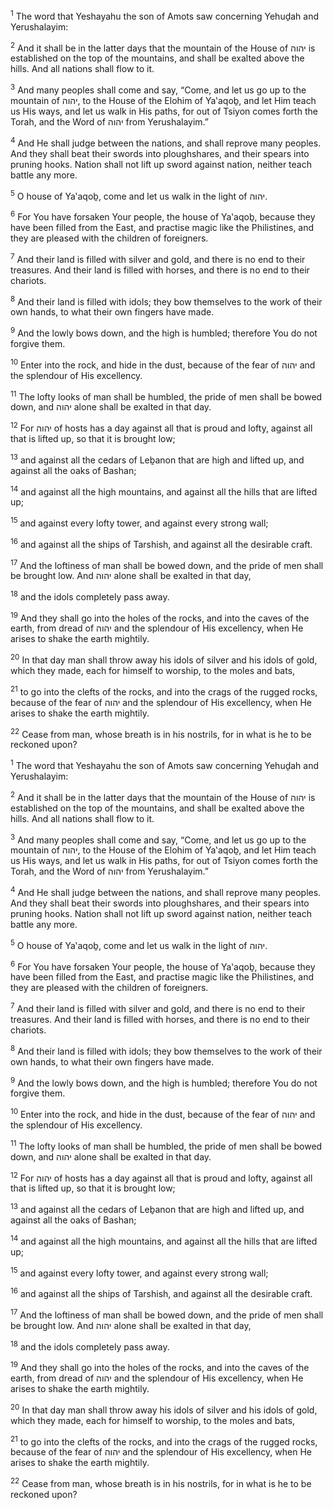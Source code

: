 <sup>1</sup> The word that Yeshayahu the son of Amots saw concerning Yehuḏah and Yerushalayim:

<sup>2</sup> And it shall be in the latter days that the mountain of the House of יהוה is established on the top of the mountains, and shall be exalted above the hills. And all nations shall flow to it.

<sup>3</sup> And many peoples shall come and say, “Come, and let us go up to the mountain of יהוה, to the House of the Elohim of Ya‛aqoḇ, and let Him teach us His ways, and let us walk in His paths, for out of Tsiyon comes forth the Torah, and the Word of יהוה from Yerushalayim.”

<sup>4</sup> And He shall judge between the nations, and shall reprove many peoples. And they shall beat their swords into ploughshares, and their spears into pruning hooks. Nation shall not lift up sword against nation, neither teach battle any more.

<sup>5</sup> O house of Ya‛aqoḇ, come and let us walk in the light of יהוה.

<sup>6</sup> For You have forsaken Your people, the house of Ya‛aqoḇ, because they have been filled from the East, and practise magic like the Philistines, and they are pleased with the children of foreigners.

<sup>7</sup> And their land is filled with silver and gold, and there is no end to their treasures. And their land is filled with horses, and there is no end to their chariots.

<sup>8</sup> And their land is filled with idols; they bow themselves to the work of their own hands, to what their own fingers have made.

<sup>9</sup> And the lowly bows down, and the high is humbled; therefore You do not forgive them.

<sup>10</sup> Enter into the rock, and hide in the dust, because of the fear of יהוה and the splendour of His excellency.

<sup>11</sup> The lofty looks of man shall be humbled, the pride of men shall be bowed down, and יהוה alone shall be exalted in that day.

<sup>12</sup> For יהוה of hosts has a day against all that is proud and lofty, against all that is lifted up, so that it is brought low;

<sup>13</sup> and against all the cedars of Leḇanon that are high and lifted up, and against all the oaks of Bashan;

<sup>14</sup> and against all the high mountains, and against all the hills that are lifted up;

<sup>15</sup> and against every lofty tower, and against every strong wall;

<sup>16</sup> and against all the ships of Tarshish, and against all the desirable craft.

<sup>17</sup> And the loftiness of man shall be bowed down, and the pride of men shall be brought low. And יהוה alone shall be exalted in that day,

<sup>18</sup> and the idols completely pass away.

<sup>19</sup> And they shall go into the holes of the rocks, and into the caves of the earth, from dread of יהוה and the splendour of His excellency, when He arises to shake the earth mightily.

<sup>20</sup> In that day man shall throw away his idols of silver and his idols of gold, which they made, each for himself to worship, to the moles and bats,

<sup>21</sup> to go into the clefts of the rocks, and into the crags of the rugged rocks, because of the fear of יהוה and the splendour of His excellency, when He arises to shake the earth mightily.

<sup>22</sup> Cease from man, whose breath is in his nostrils, for in what is he to be reckoned upon?

<sup>1</sup> The word that Yeshayahu the son of Amots saw concerning Yehuḏah and Yerushalayim:

<sup>2</sup> And it shall be in the latter days that the mountain of the House of יהוה is established on the top of the mountains, and shall be exalted above the hills. And all nations shall flow to it.

<sup>3</sup> And many peoples shall come and say, “Come, and let us go up to the mountain of יהוה, to the House of the Elohim of Ya‛aqoḇ, and let Him teach us His ways, and let us walk in His paths, for out of Tsiyon comes forth the Torah, and the Word of יהוה from Yerushalayim.”

<sup>4</sup> And He shall judge between the nations, and shall reprove many peoples. And they shall beat their swords into ploughshares, and their spears into pruning hooks. Nation shall not lift up sword against nation, neither teach battle any more.

<sup>5</sup> O house of Ya‛aqoḇ, come and let us walk in the light of יהוה.

<sup>6</sup> For You have forsaken Your people, the house of Ya‛aqoḇ, because they have been filled from the East, and practise magic like the Philistines, and they are pleased with the children of foreigners.

<sup>7</sup> And their land is filled with silver and gold, and there is no end to their treasures. And their land is filled with horses, and there is no end to their chariots.

<sup>8</sup> And their land is filled with idols; they bow themselves to the work of their own hands, to what their own fingers have made.

<sup>9</sup> And the lowly bows down, and the high is humbled; therefore You do not forgive them.

<sup>10</sup> Enter into the rock, and hide in the dust, because of the fear of יהוה and the splendour of His excellency.

<sup>11</sup> The lofty looks of man shall be humbled, the pride of men shall be bowed down, and יהוה alone shall be exalted in that day.

<sup>12</sup> For יהוה of hosts has a day against all that is proud and lofty, against all that is lifted up, so that it is brought low;

<sup>13</sup> and against all the cedars of Leḇanon that are high and lifted up, and against all the oaks of Bashan;

<sup>14</sup> and against all the high mountains, and against all the hills that are lifted up;

<sup>15</sup> and against every lofty tower, and against every strong wall;

<sup>16</sup> and against all the ships of Tarshish, and against all the desirable craft.

<sup>17</sup> And the loftiness of man shall be bowed down, and the pride of men shall be brought low. And יהוה alone shall be exalted in that day,

<sup>18</sup> and the idols completely pass away.

<sup>19</sup> And they shall go into the holes of the rocks, and into the caves of the earth, from dread of יהוה and the splendour of His excellency, when He arises to shake the earth mightily.

<sup>20</sup> In that day man shall throw away his idols of silver and his idols of gold, which they made, each for himself to worship, to the moles and bats,

<sup>21</sup> to go into the clefts of the rocks, and into the crags of the rugged rocks, because of the fear of יהוה and the splendour of His excellency, when He arises to shake the earth mightily.

<sup>22</sup> Cease from man, whose breath is in his nostrils, for in what is he to be reckoned upon?

